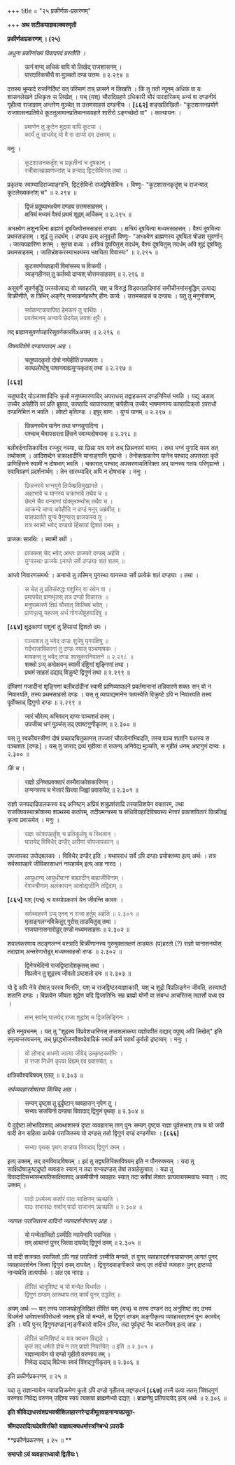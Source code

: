 +++
title = "२५ प्रकीर्णक-प्रकरणम्"

+++
**अथ सटीकयाज्ञवल्क्यस्मृतौ**

**प्रकीर्णकप्रकरणम् । (२५)**

_अधुना प्रकीर्णाख्यं विवादपदं प्रस्तौति ।_

> **ऊनं वाप्य् अधिकं वापि यो लिखेद् राजशासनम् ।**  
> **पारदारिकचौरौ वा मुञ्चतो दण्ड उत्तमः ॥ २.२९४ ॥**

दत्तस्य भूम्यादे राजनिर्दिष्टं यत् परिमाणं तच् छासने न लिखति । किं तु ततो न्यूनम् अधिकं वा यः शासनलेखने ऽधिकृतः स लिखेत् । यच् (यश्) चौरादिग्रहणे ऽधिकारी चौरं पारदारिकम् अन्यं वा दण्डनीयं गृहीत्वा राजाज्ञाम् अन्तरेण मुञ्चेत् स उत्तमसाहसं दण्डनीयः । **[८६२]** शङ्खलिखितौ- "कूटशासनप्रयोगे राजशासनप्रतिषेधे कूटतुलामानप्रतिमानव्यवहारे शारीरो ऽङ्गच्छेदो वा" । कात्यायनः ।

> प्रमाणेन तु कूटेन मुद्रया वापि कूटया ।  
> कार्यं तु साधयेद् यो वै स दाप्यो दम उत्तमम् ॥

मनुः ।

> कूटशासनकर्तॄंश् च प्रकृतीनां च दूषकान् ।  
> स्त्रीबालब्राह्मणघ्नांश् च हन्याद् द्विट्सेविनस् तथा ॥

प्रकृतयः स्वाम्यादिराज्याङ्गानि, द्विट्सेविनो राजद्वेषिसेविनः । विष्णुः- "कूटशासनकृतॄंश् च राजन्यात् कूटलेख्यकरांश् च" ॥ २.२९४ ॥

> **द्विजं प्रदूष्याभक्ष्येण दण्ड्य उत्तमसाहसम् ।**  
> **क्षत्रियं मध्यमं वैश्यं प्रथमं शूद्रम् अर्धिकम् ॥ २.२९५ ॥**

अभक्ष्येण लशुनादिना ब्राह्मणं दूषयित्वोत्तमसाहसं दण्ड्यः । क्षत्रियं दूषयित्वा मध्यमसाहसम् । वैश्यं दूषयित्वा प्रथमसाहसम् । शूद्रं तु तदर्थम् । दण्ड्य इत्य् अनुवृत्तौ विष्णुः- "अभक्ष्येण ब्राह्मणस्य दूषयिता षोडश सुवर्णान् । जात्यपहारिणा शतम् । सुरया वध्यः । क्षत्रियं दूषयितुस् तदर्धम्, वैश्यं दूषयितुस् तदर्धम् अपि शूद्रं दूषयितुः प्रथमसाहसम् । जातिभ्रंशकरस्याभक्ष्यस्य भक्षयिता विवास्यः" ॥ २.२९५ ॥

> **कूटस्वर्णव्यवहारी विमांसस्य च विक्रयी ।**  
> **त्र्यङ्गहीनस् तु कर्तव्यो दाप्यश् चोत्तमसाहसम् ॥ २.२९६ ॥**

असुवर्णे सुवर्णबुद्धिं परस्योत्पाद्य यो व्यवहरति, यश् च विरुद्धं विड्वराहादिमांसं समीचीनमांसबुद्धिम् उत्पाद्य विक्रीणीते, स त्रिभिर् अङ्गैर् नासाकर्णहस्तैर् हीनः कार्यः । उत्तमसाहसं च दण्ड्यः । यतु तु मनुनोक्तम्,

> सर्वकण्टकपापिष्ठं हेमकारं तु पार्थिवः ।  
> प्रवर्तमानम् अन्याये छेदयेल् लवशः क्षुरैः ॥

तद् ब्राह्मणसुवर्णापहारिसुवर्णकारविxअयम् ॥ २.२९६ ॥

_विषयविशेषे दण्डापवादम् आह_ ।

> **चतुष्पादकृतो दोषो नापेहीति प्रजल्पतः ।**  
> **काष्ठलोष्टेषु पाषाणवाह्ययुग्यकृतस् तथा ॥ २.२९७ ॥**

**[८६३]**

चतुष्पादैर् योऽजाश्वादिभिः कृतो मनुष्यमारणादिर् अपराधस् तद्वाहकस्य दण्डनिमित्तं भवति । यद्य् असाव् उच्चैर् अपेहीति परं प्रति ब्रूयात्, काष्ठादि व्यापारयतश् चापेहीत्य् उच्चैर् भाषमाणस्य काष्ठादिक्र्तो ऽपराधो दण्डनिमित्तं न भवति । लोष्टो मृत्पिण्डः । इषुर् बाणः । युग्यं यानम् ॥ २.२९७ ॥

> **छिन्ननस्येन यानेन तथा भग्नयुगादिना ।**  
> **पश्चाच् चैवापसरता हिंसने स्वाम्यदोषभाक् ॥ २.२९८ ॥**

बलीवर्दनासिकार्पिता रज्जुर् नस्या, सा छिन्ना यत्र याने तच् छिन्ननस्यं यानम् । तथा भग्नं युगादि यस्य तत् तथोक्तम् । आदिशब्देन चक्राक्षादीनि यानाङ्गानि गृह्यन्ते । तेनोक्तप्रकारेण यानेन पश्चाद् अपसरता कृते प्राणिहिंसने स्वामी न दोषभाग् भवति । चकारात् पश्चाद् अपसरणव्यतिरिक्ता अप् यानस्य गतयः परिगृह्यन्ते । स्वामिग्रहणं प्रदर्शनार्थम् । तेन सारथ्यादिर् अपि न दोषभाक् । मनुः ।

> छिन्ननस्ये भग्नयुगे तिर्यक्प्रतिमुखागते ।  
> अक्षाभावे च यानस्य चक्राभावे तथैव च ॥  
> छेदने चैव यन्त्राणां योक्तृरश्म्योस् तथैव च ।  
> आक्रन्दे चाप्य् अपेहीति न दण्डं मनुर् अब्रवीत् ॥  
> यत्रापवर्तते युग्यं वैगुण्यात् प्राजकस्य तु ।  
> तत्र स्वामी भवेद् दण्ड्यो हिंसायां द्विशतं दमम् ॥

प्राजकः सारथिः । स्वामी रथी ।

> प्राजकश् चेद् भवेद् आप्तः प्राजको दण्डम् अर्हति ।  
> युग्यस्थाः प्राजके ऽनाप्ते सर्वे दण्ड्याः शतं शतम् ॥

आप्तो निवारणसमर्थः । अनाप्ते तु तस्मिन् युगस्था यानस्थाः सर्वे प्रत्येकं शतं दण्ड्याः । तथा ।

> स चेत् तु प्रतिसंरुद्धः पशुभिर् वा रथेन वा ।  
> प्रमापयेत् प्राणभृतस् तत्र दण्डो विचारतः ॥  
> मनुष्यमारणे क्षिप्रं चौरवत् किल्बिषं भवेत् ।  
> प्राणभृत्सु महत्स्व् अर्धं गोगजोष्ट्रहयादिषु ॥

**[८६४]**	क्षुद्रकाणां पशूनां तु हिंसायां द्विशतो दमः ।

> पञ्चाशत् तु भवेद् दण्डः शुभेषु मृगपक्षिषु ॥  
> गर्दभाजाविकानां तु दण्डः स्यात् पञ्चमाषकः ।  
> माषकस् तु भवेद् दण्डः श्वसूकरनिपातने ॥ २.२९८ ॥  
> **शक्तो ऽप्य् अमोक्षयन् स्वामी दंष्ट्रिणां शृङ्गिणां तथा ।**  
> **प्रथमं साहसं दद्याद् विक्रुष्टे द्विगुणं तथा ॥ २.२९९ ॥**

दंष्त्रिणां गजादीनां शृङ्गिणां बलीवर्दादीनां स्वामी प्राणिव्यापादने प्रवर्तमानानां तन्निवारणे शक्तः सन् यो न निवारयति, तस्य प्रथमसाहसो दण्डः । यस् तु व्यापाद्यमानेन त्रायस्वेति विक्रुष्टे ऽपि न निवारयति तस्य पूर्वोक्ताद् द्विगुणो दण्डः ॥ २.२९९ ॥

> **जारं चौरेत्य् अभिवदन् दाप्यः पञ्चशतं दमम् ।**  
> **उपजीव्य धनं मुञ्चंस् तद् एवाष्टगुणीकृतम् ॥ २.३०० ॥**

यस् तु स्वकीयस्त्रीणां दोषं प्रच्छादयितुकामस् तज्जारं चौरत्वेनाभिवदति, तस्य पञ्च शतानि यअस्य स पञ्चशतः [दण्डः] । यस् तु जाराद् द्रव्यं गृहीत्वा तं राजन्य् अनिवेद्य मुञ्चति, स गृहीतं धनम् अष्टगुणं दाप्यः ॥ २.३०० ॥

_किं च_ ।

> **राज्ञो ऽनिष्तप्रवक्तारं तस्यैवाक्रोशकारिणम् ।**  
> **तन्मन्त्रस्य च भेत्तारं छित्त्वा जिह्वां प्रवासयेत् ॥ २.३०१ ॥**

राज्ञो जनपदादिपालकस्य यद् अनिष्टम् अप्रियं शत्रुप्रशंसादि तस्यातिशयेन वक्तारम्, तथा राजविषयस्याक्रोशस्य शपथस्य कर्तारम्, तदीयमन्त्रस्य च संधिविग्रहादिविषयस्य भेत्तारं प्रकाशयितारं छिन्नजिह्वं कृत्वा प्रवासयेत् । मनुः ।

> राज्ञः कोशापहर्तॄंश् च प्रतिकूलेषु च स्थितान् ।  
> घातयेद् विविधैर् दण्डैर् अरीणां चोपजापकान् ॥

उपजापका उपोद्बलकाः । विविधैर् दण्डैर् इति । यथापराधं सर्वे ऽपि दण्डाः प्रयोक्तव्या इत्य् अर्थः । तत्र सर्वस्वापहारे जीविकासाधनं नापहार्यम् इत्य् आह नारदः ।

> आयुधान्य् आयुधीयानां बाह्यादीन् बाह्यजीविनाम् ।  
> वेशस्त्रीणाम् अलंकारान् आतोद्यादीनि तद्विदाम् ॥

**[८६५]**	यश् (यच्) च यस्योपकरणं येन जीवन्ति कारवः ।

> सर्वस्वहरणे ऽप्य् एतन् न राजा हर्तुम् अर्हति ॥ २.३०१ ॥  
> **मृताङ्गलग्नविक्रेतुर् गुरोस् ताडयितुस् तथा ।**  
> **राजयानासनारोढुर् दण्डो मध्यमसाहसः ॥ २.३०२ ॥**

शवालंकरणाय तदङ्गलग्नं वस्त्रादि विक्रीणानस्य गुरुमुक्तलक्षणं ताडयतः (प)हरतो (?) राज्ञो यानासनयोस् तदाज्ञाम् अन्तरेणारोढुर् मध्यमसाहसो दण्डः ॥ २.३०२ ॥

> **द्विनेत्रभेदिनो राजद्विष्टादेशकृतस् तथा ।**  
> **विप्रत्वेन तु शूद्रस्य जीवतो ऽष्टशतो दमः ॥ २.३०३ ॥**

यो द्वे अपि नेत्रे रोषात् परस्य भिनत्ति, यश् च राजद्विष्टस्याज्ञाकारी, यश् च शूद्रो विप्रलिङ्गेन जीवति, तस्याष्टौ शतानि दण्डः । विप्रत्वेन जीवता शूद्रेण यदि द्विजातिभिः सह ब्राह्मो योनौ वा संबन्ध आचरितस् तदासौ वध्य एव ।

> तान् सर्वान् घातयेद् राजा शूद्रांश् च द्विजलिङ्गिनः ।

इति मनुवचनम् । यत् तु "शूद्रस्य विप्रवेशधारिणस् तप्तशलाकया यज्ञोपवीतं दद्याद् वपुष्य् अपि लिखेत्" इति स्मृत्यन्तरवचनम्, तच् छ्राद्धभोजनवैश्वदेवादिकं स्मार्तं कर्म परार्थं कुर्वतो द्रष्टव्यम् । मनुः ।

> यो लोभाद् अधमो जात्या जीवेद् उत्कृष्टकर्मभिः ।  
> तं राजा निर्धनं कृत्वा क्षिप्रम् एव प्रवासयेत् ॥ 

क्षत्रियवैश्यविषयम् एतत् ॥ २.३०३ ॥

_सर्वव्यवहारशेषतया किंचिद् आह_ ।

> **सम्यग् दृष्ट्वा तु दुर्दृष्टान् व्यवहारान् नृपेण तु ।**  
> **सभ्याः सजयिनो दण्ड्या विवादाद् द्विगुणं पृथक् ॥ २.३०४ ॥**

ये दुर्दृष्टा लोभादिवशाद् अयथाशास्त्रं दृष्टा व्यवहारास् तान् पुनः सम्यग् दृष्ट्वा राज्ञा पूर्वसभाश् तत्र च यो जयी वादी तेन सहिताः प्रत्येकं पराजितस्य यो दण्डस् ततो द्विगुणं दण्डं दण्डनीयाः । **[८६६]**

> सभ्याः पृथक् पृथग् दण्ड्या विवादाद् द्विगुणं दमम् ।

इत्य् उक्तम्, तद् दनविवादविषयम् । इदं तु तद्व्यतिरिक्तविषयम् इति न पौनरुक्त्यम् । यदा तु साक्षिदोषाक्रुष्टदुष्टो व्यवहारः स्यान् न तदा सभ्यदण्डस् तेषां तत्राहेतुत्वात् । यदा तु विवादादिसभ्यसभापतिसाक्षिवशाद् असमीचीनो व्यवहारः स्यात् तदा सर्वेषां लेशतः प्रत्यवायसमवायः स्यात् । तद् उक्तम् ।

> पादो ऽधर्मस्य कर्तारं पादः साक्षिणम् ऋच्छति ।  
> पादः सभासदः सर्वान् पादो राजानम् ऋच्छति ॥ २.३०४ ॥

_न्यायतः पराजितस्य वादिनो न्यायदर्शनोपायम् आह_ ।

> **यो मन्येताजितो ऽस्मीति न्यायेनापि पराजितः ।**  
> **तम् आयान्तं पुनर् जित्वा दापयेद् द्विगुणं दमम् ॥ २.३०५ ॥**

यो वादी शास्त्रतः पराजितो ऽपि नाहं पराजितो ऽस्मीति मन्यते, तं पुनर् व्यवहारदर्शनायायान्तम् आगतं पुनर् व्यवहारदर्शनेन जित्वा द्विगुणं दमम् दापयेत् । द्विगुणदमाङ्गीकारे सत्य् एव तदीयो व्यवहारः पुनर् द्रष्टव्यो नान्यथेति तात्पर्यार्थः । अत एव नारदः ।

> तीरितं चानुशिष्टं च यो मन्येत विधर्मतः ।  
> द्विगुणं दण्डम् आस्थाय तत् कार्यं पुनर् उद्धरेत् ॥

अयम् अर्थः — यत् तस्य पराजयहेतुलिखितं तीरितं यश् (यच्) च तस्य दण्डनं तद् अनुशिष्टं तद् उभयं विधर्मतो धर्मशास्त्रविरोधतो जातम् इति यो मन्यते, स द्विगुणं दण्डम् अङ्गीकृत्य व्यवहारदएशनं पुनः कारयेद् इति । यदि पुनर् द्विगुणदण्डा[न]ङ्गीकारो वादिन ऽस्ति, तदा पूर्वदृष्टं नैव चालनीयम् इत्य् आह ।

> तीरितं चानिशिष्टं च यत्र क्वचन विद्यते ।  
> कृतं तद् धर्मतो ज्ञेयं न तत् प्राज्ञो निवर्तयेत् ॥ इति ॥ २.३०५ ॥  
> **राज्ञान्यायेन यो दण्डो गृहीतो वरुणाय तम् ।**  
> **निवेद्य दद्याद् विप्रेभ्यः स्वयं त्रिंशद्गुणीकृतम् ॥ २.३०६ ॥**

इति प्रकीर्णप्रकरणम् ॥ २५ ॥

यदा तु राज्ञान्यायेन न्यायातिक्रमेण कुतो ऽपि दण्डो गृहीतस् तद्दण्डधनं **[८६७]** तस्मै दत्वा ततस् त्रिंशद्गुणं वरुणाय निवेद्य वरुणम् उद्दिश्य स्वयं त्यक्त्वा ब्राह्मणेभ्यो दद्यत् । ब्राह्मणेषु प्रतिपादयेद् इत्य् अर्थः ॥ २.३०६ ॥

**इति श्रीविद्याधरवंशप्रभवश्रीशिलाहारनरेन्द्रजीमूतवाहनान्वयप्रसूत-**

**श्रीमदपरादित्यदेवविरचिते याज्ञवल्क्यधर्मास्त्रनिबन्धे ऽपरार्के**

**प्रकीर्णप्रकरणम् ॥ २५ ॥ **

**समाप्तो ऽयं व्यवहाराध्यायो द्वितीयः \\**